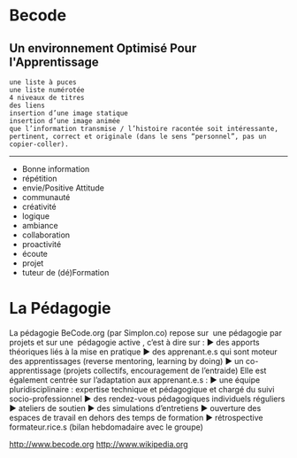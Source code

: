 # Becode
## Un environnement Optimisé Pour l'Apprentissage

    une liste à puces
    une liste numérotée
    4 niveaux de titres
    des liens
    insertion d’une image statique
    insertion d’une image animée
    que l’information transmise / l’histoire racontée soit intéressante, pertinent, correct et originale (dans le sens “personnel”, pas un copier-coller).
---------------------------------------------------------------------------------------------------------------------------------

* Bonne information
* répétition
* envie/Positive Attitude
* communauté
* créativité
* logique
* ambiance
* collaboration
* proactivité
* écoute
* projet
* tuteur de (dé)Formation

# La Pédagogie
La pédagogie BeCode.org (par Simplon.co) repose sur ​ une pédagogie par projets​ et sur
une ​ pédagogie active​ , c’est à dire sur :
▶ des apports théoriques liés à la mise en pratique
▶ des apprenant.e.s qui sont moteur des apprentissages (reverse mentoring, learning
by doing)
▶ un co-apprentissage (projets collectifs, encouragement de l’entraide)
Elle est également centrée sur l’adaptation aux apprenant.e.s :
▶ une équipe pluridisciplinaire : expertise technique et pédagogique et chargé du suivi
socio-professionnel
▶ des rendez-vous pédagogiques individuels réguliers
▶ ateliers de soutien
▶ des simulations d’entretiens
▶ ouverture des espaces de travail en dehors des temps de formation
▶ rétrospective formateur.rice.s (bilan hebdomadaire avec le groupe)

http://www.becode.org
http://www.wikipedia.org

